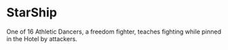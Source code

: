 # StarShip
One of 16 Athletic Dancers, a freedom fighter, teaches fighting while pinned in the Hotel by attackers.
